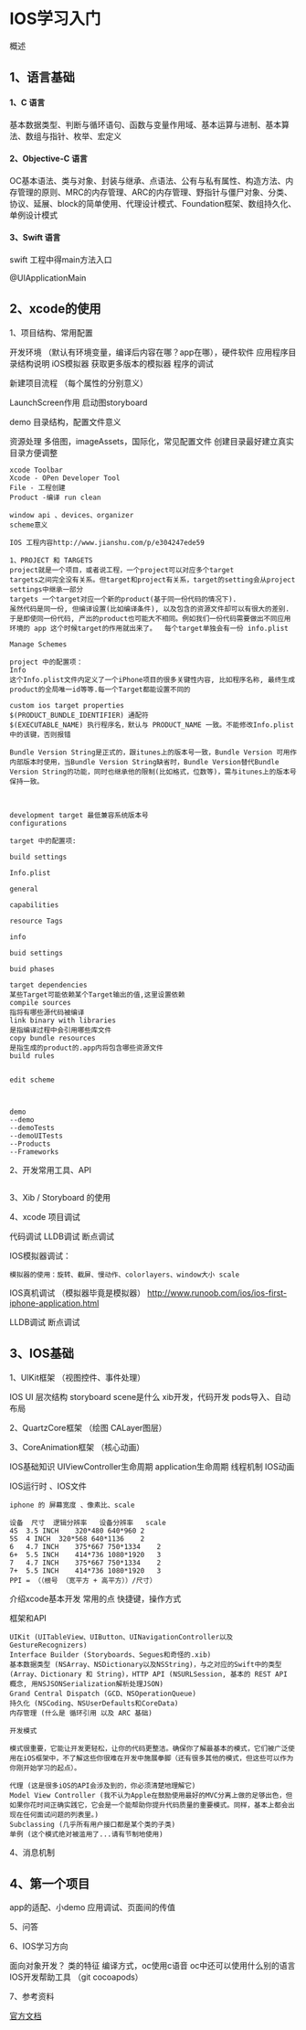 # IOS学习入门

概述

## 1、语言基础

#### 1、C 语言

基本数据类型、判断与循环语句、函数与变量作用域、基本运算与进制、基本算法、数组与指针、枚举、宏定义

#### 2、Objective-C 语言

OC基本语法、类与对象、封装与继承、点语法、公有与私有属性、构造方法、内存管理的原则、MRC的内存管理、ARC的内存管理、野指针与僵尸对象、分类、协议、延展、block的简单使用、代理设计模式、Foundation框架、数组持久化、单例设计模式

#### 3、Swift 语言

swift 工程中得main方法入口

@UIApplicationMain

## 2、xcode的使用

1、项目结构、常用配置

开发环境 （默认有环境变量，编译后内容在哪？app在哪），硬件软件 应用程序目录结构说明  iOS模拟器 获取更多版本的模拟器 程序的调试

新建项目流程 （每个属性的分别意义）

LaunchScreen作用 启动图storyboard

demo 目录结构，配置文件意义

资源处理 多倍图，imageAssets，国际化，常见配置文件 创建目录最好建立真实目录方便调整

```
xcode Toolbar
Xcode - OPen Developer Tool
File - 工程创建
Product -编译 run clean

window api 、devices、organizer
scheme意义
```

```
IOS 工程内容http://www.jianshu.com/p/e304247ede59

1、PROJECT 和 TARGETS
project就是一个项目，或者说工程，一个project可以对应多个target
targets之间完全没有关系。但target和project有关系，target的setting会从project settings中继承一部分
targets 一个target对应一个新的product(基于同一份代码的情况下).
虽然代码是同一份, 但编译设置(比如编译条件), 以及包含的资源文件却可以有很大的差别. 于是即使同一份代码, 产出的product也可能大不相同。例如我们一份代码需要做出不同应用环境的 app 这个时候target的作用就出来了。  每个target单独会有一份 info.plist

Manage Schemes

project 中的配置项：
Info
这个Info.plist文件内定义了一个iPhone项目的很多关键性内容, 比如程序名称, 最终生成product的全局唯一id等等.每一个Target都能设置不同的 

custom ios target properties
$(PRODUCT_BUNDLE_IDENTIFIER) 通配符
$(EXECUTABLE_NAME) 执行程序名，默认与 PRODUCT_NAME 一致。不能修改Info.plist中的该键，否则报错

Bundle Version String是正式的，跟itunes上的版本号一致，Bundle Version 可用作内部版本时使用，当Bundle Version String缺省时，Bundle Version替代Bundle Version String的功能，同时也继承他的限制(比如格式，位数等)，需与itunes上的版本号保持一致。
 


development target 最低兼容系统版本号 
configurations

target 中的配置项:

build settings

Info.plist

general

capabilities

resource Tags

info

buid settings

buid phases

target dependencies
某些Target可能依赖某个Target输出的值,这里设置依赖
compile sources
指将有哪些源代码被编译
link binary with libraries
是指编译过程中会引用哪些库文件
copy bundle resources
是指生成的product的.app内将包含哪些资源文件
build rules


edit scheme



```



```
demo
--demo
--demoTests
--demoUITests
--Products
--Frameworks
```



2、开发常用工具、API

```

```



3、Xib / Storyboard 的使用

4、xcode 项目调试

代码调试 LLDB调试 断点调试

IOS模拟器调试：

```
模拟器的使用：旋转、截屏、慢动作、colorlayers、window大小 scale
```



IOS真机调试 （模拟器毕竟是模拟器） http://www.runoob.com/ios/ios-first-iphone-application.html

LLDB调试 断点调试

## 3、IOS基础

1、UIKit框架 （视图控件、事件处理）

IOS UI  层次结构 storyboard  scene是什么 xib开发，代码开发 pods导入、自动布局

2、QuartzCore框架 （绘图 CALayer图层）

3、CoreAnimation框架 （核心动画）

IOS基础知识  UIViewController生命周期  application生命周期 线程机制  IOS动画

IOS运行时 、IOS文件

```
iphone 的 屏幕宽度 、像素比、scale

设备	尺寸	逻辑分辨率	设备分辨率	scale
4S	3.5 INCH	320*480	640*960	2
5S	4 INCH	320*568	640*1136	2
6	4.7 INCH	375*667	750*1334	2
6+	5.5 INCH	414*736	1080*1920	3
7	4.7 INCH	375*667	750*1334	2
7+	5.5 INCH	414*736	1080*1920	3
PPI = （（根号 （宽平方 + 高平方））/尺寸）
```





介绍xcode基本开发 常用的点 快捷键，操作方式





框架和API

```
UIKit (UITableView、UIButton、UINavigationController以及GestureRecognizers)
Interface Builder (Storyboards、Segues和奇怪的.xib)
基本数据类型 (NSArray、NSDictionary以及NSString)，与之对应的Swift中的类型 (Array、Dictionary 和 String)，HTTP API (NSURLSession, 基本的 REST API 概念, 用NSJSONSerialization解析处理JSON)
Grand Central Dispatch (GCD、NSOperationQueue)
持久化 (NSCoding、NSUserDefaults和CoreData)
内存管理 (什么是 循环引用 以及 ARC 基础)
```

```
开发模式

模式很重要，它能让开发更轻松，让你的代码更整洁。确保你了解最基本的模式，它们被广泛使用在iOS框架中，不了解这些你很难在开发中施展拳脚（还有很多其他的模式，但这些可以作为你刚开始学习的起点）。

代理 (这是很多iOS的API会涉及到的，你必须清楚地理解它)
Model View Controller (我不认为Apple在鼓励使用最好的MVC分离上做的足够出色，但如果你花时间正确实践它，它会是一个能帮助你提升代码质量的重要模式。同样，基本上都会出现在任何面试问题的列表里。)
Subclassing (几乎所有用户接口都是某个类的子类)
单例 (这个模式绝对被滥用了...请有节制地使用)
```





4、消息机制

## 4、第一个项目

app的适配、小demo 应用调试、页面间的传值



5、问答



6、IOS学习方向

面向对象开发？ 类的特征  编译方式，oc使用c语音 oc中还可以使用什么别的语言  IOS开发帮助工具 （git cocoapods）





7、参考资料

[官方文档](https://developer.apple.com/library/content/navigation/)